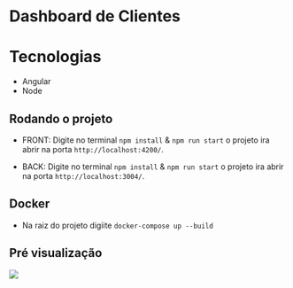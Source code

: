 # Dashboard de Clientes

# Tecnologias

- Angular
- Node

## Rodando o projeto


- FRONT: Digite no terminal `npm install` & `npm run start` o projeto ira abrir na porta `http://localhost:4200/`.

- BACK: Digite no terminal `npm install` & `npm run start` o projeto ira abrir na porta `http://localhost:3004/`.

## Docker

- Na raiz do projeto digiite `docker-compose up --build `

## Pré visualização

<img src="/app/src/assets/test.gif"/>